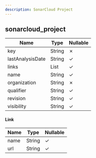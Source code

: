 ```yaml
---
description: SonarCloud Project
---
```

sonarcloud_project
------------------

| **Name**         | **Type**   | **Nullable** |
| ---------------- | ---------- | ------------ |
| key              | String     | &cross;      |
| lastAnalysisDate | String     | &check;      |
| links            | List<Link> | &check;      |
| name             | String     | &check;      |
| organization     | String     | &cross;      |
| qualifier        | String     | &check;      |
| revision         | String     | &check;      |
| visibility       | String     | &check;      |

#### Link
| **Name** | **Type** | **Nullable** |
| -------- | -------- | ------------ |
| name     | String   | &check;      |
| url      | String   | &check;      |

